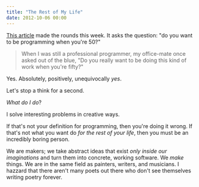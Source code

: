 ```yaml
---
title: "The Rest of My Life"
date: 2012-10-06 00:00
---
```


<p><a href="http://prog21.dadgum.com/154.html">This article</a> made the rounds this week. It asks the question: "do you want to be programming when you're 50?"</p>

<blockquote>
  <p>When I was still a professional programmer, my office-mate once asked out of the blue, "Do you really want to be doing this kind of work when you're fifty?" </p>

</blockquote>

<p>Yes. Absolutely, positively, unequivocally <em>yes</em>. </p>

<p>Let's stop a think for a second. </p>

<p><em>What do I do</em>?</p>

<p>I solve interesting problems in creative ways. </p>

<p>If that's not your definition for programming, then you're doing it wrong. If that's not what you want do <em>for the rest of your life</em>, then you must be an incredibly boring person. </p>

<p>We are makers; we take abstract ideas that exist <em>only inside our imaginations</em> and turn them into concrete, working software. We <em>make</em> things. We are in the same field as painters, writers, and musicians. I hazzard that there aren't many poets out there who don't see themselves writing poetry forever. </p>

<!-- more -->

